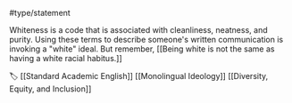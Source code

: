 #type/statement 

Whiteness is a code that is associated with cleanliness, neatness, and purity. Using these terms to describe someone's written communication is invoking a "white" ideal. But remember, [[Being white is not the same as having a white racial habitus.]]

🏷 [[Standard Academic English]] [[Monolingual Ideology]] [[Diversity, Equity, and Inclusion]]